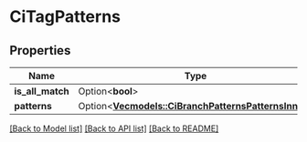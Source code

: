 # CiTagPatterns

## Properties

Name | Type | Description | Notes
------------ | ------------- | ------------- | -------------
**is_all_match** | Option<**bool**> |  | [optional]
**patterns** | Option<[**Vec<models::CiBranchPatternsPatternsInner>**](CiBranchPatterns_patterns_inner.md)> |  | [optional]

[[Back to Model list]](../README.md#documentation-for-models) [[Back to API list]](../README.md#documentation-for-api-endpoints) [[Back to README]](../README.md)


